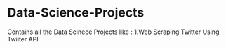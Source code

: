 # Data-Science-Projects
Contains all the Data Scinece Projects like :
1.Web Scraping Twitter Using Twiiter API

